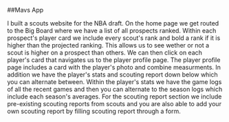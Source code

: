 ##Mavs App

I built a scouts website for the NBA draft. On the home page we get routed to the Big Board where we have a list of all prospects ranked. Within each prospect's player card we include every scout's rank and bold a rank if it is higher than the projected ranking. This allows us to see wether or not a scout is higher on a prospect than others. We can then click on each player's card that navigates us to the player profile page. The player profile page includes a card with the player's photo and combine measurments. In addition we have the player's stats and scouting report down below which you can alternate between. Within the player's stats we have the game logs of all the recent games and then you can alternate to the season logs which include each season's averages. For the scouting report section we include pre-existing scouting reports from scouts and you are also able to add your own scouting report by filling scouting report through a form. 